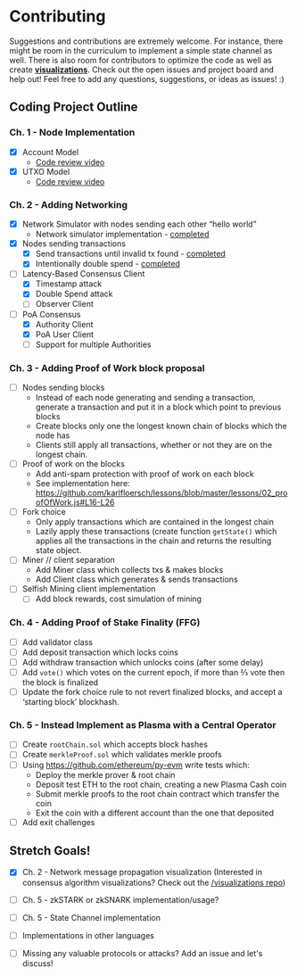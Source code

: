 # Contributing
Suggestions and contributions are extremely welcome. For instance, there might be room in the curriculum to implement a simple state channel as well. There is also room for contributors to optimize the code as well as create **[visualizations](https://github.com/cryptoeconomics-study/visualizations)**. Check out the open issues and project board and help out! Feel free to add any questions, suggestions, or ideas as issues! :) 


## Coding Project Outline

### Ch. 1 - Node Implementation
- [x] Account Model
	- [Code review video](https://www.youtube.com/watch?v=e36n0WG4tgY)
- [x] UTXO Model
	- [Code review video](https://www.youtube.com/watch?v=t_x9ReUewZ4)


### Ch. 2 - Adding Networking
- [x] Network Simulator with nodes sending each other “hello world”
  - Network simulator implementation - [completed](https://github.com/cryptoeconomics-study/code/blob/master/c2_NetworkDoubleSpends/networksim.js)
- [x] Nodes sending transactions
  - [x] Send transactions until invalid tx found - [completed](https://github.com/cryptoeconomics-study/code/blob/master/c2_NetworkDoubleSpends/invalidWithHonestNodes.js)
  - [x] Intentionally double spend - [completed](https://github.com/cryptoeconomics-study/code/blob/master/c2_NetworkDoubleSpends/doubleSpend.js)
-  [ ] Latency-Based Consensus Client
	- [x] Timestamp attack
	- [x] Double Spend attack
	- [ ] Observer Client
- [ ] PoA Consensus
	- [x] Authority Client
	- [x] PoA User Client
	- [ ] Support for multiple Authorities 

### Ch. 3 - Adding Proof of Work block proposal
- [ ] Nodes sending blocks
  - Instead of each node generating and sending a transaction, generate a transaction and put it in a block which point to previous blocks
  - Create blocks only one the longest known chain of blocks which the node has
  - Clients still apply all transactions, whether or not they are on the longest chain.
- [ ] Proof of work on the blocks
  - Add anti-spam protection with proof of work on each block
  - See implementation here: https://github.com/karlfloersch/lessons/blob/master/lessons/02_proofOfWork.js#L16-L26
- [ ] Fork choice
  - Only apply transactions which are contained in the longest chain
  - Lazily apply these transactions (create function `getState()` which applies all the transactions in the chain and returns the resulting state object.
- [ ] Miner // client separation
  - Add Miner class which collects txs & makes blocks
  - Add Client class which generates & sends transactions
- [ ] Selfish Mining client implementation
	- [ ] Add block rewards, cost simulation of mining

### Ch. 4 - Adding Proof of Stake Finality (FFG)
- [ ] Add validator class
- [ ] Add deposit transaction which locks coins
- [ ] Add withdraw transaction which unlocks coins (after some delay)
- [ ] Add `vote()` which votes on the current epoch, if more than ⅔ vote then the block is finalized
- [ ] Update the fork choice rule to not revert finalized blocks, and accept a ‘starting block’ blockhash.

### Ch. 5 - Instead Implement as Plasma with a Central Operator
- [ ] Create `rootChain.sol` which accepts block hashes
- [ ] Create `merkleProof.sol` which validates merkle proofs
- [ ] Using https://github.com/ethereum/py-evm write tests which:
  - Deploy the merkle prover & root chain
  - Deposit test ETH to the root chain, creating a new Plasma Cash coin
  - Submit merkle proofs to the root chain contract which transfer the coin
  - Exit the coin with a different account than the one that deposited
- [ ] Add exit challenges

## Stretch Goals!
- [x] Ch. 2 - Network message propagation visualization (Interested in consensus algorithm visualizations? Check out the [/visualizations repo](https://github.com/cryptoeconomics-study/visualizations))
- [ ] Ch. 5 - zkSTARK or zkSNARK implementation/usage?
- [ ] Ch. 5 - State Channel implementation
- [ ] Implementations in other languages
- [ ] Missing any valuable protocols  or attacks? Add an issue and let's discuss!


